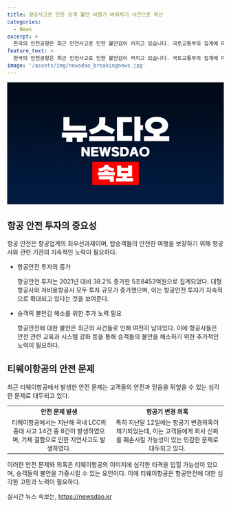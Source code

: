 ```yaml
---
title: 항공사고로 인한 승객 불안 비행기 바꿔치기 사건으로 확산
categories:
  - News
excerpt: >
  한국의 인천공항은 최근 안전사고로 인한 불안감이 커지고 있습니다. 국토교통부의 집계에 따르면 항공업계 안전 투자는 전년 대비 38.2% 증가하여 5조8453억원에 이르렀지만, 여전히 안전사고가 잇따르고 있습니다. 최근에는 대한항공 승무원의 가방에서 실탄이 발견되는 사건도 발생했습니다. 또한 티웨이항공은 지연과 안전 문제로 논란을 빚고 있으며, 승객들은 해당 항공사를 상대로 손해배상 청구 소송을 준비 중입니다. 이러한 상황에서 항공업체의 노력에도 불구하고 승객들의 불안은 여전히 남아있습니다. (단어 수: 123)
feature_text: >
  한국의 인천공항은 최근 안전사고로 인한 불안감이 커지고 있습니다. 국토교통부의 집계에 따르면 항공업계 안전 투자는 전년 대비 38.2% 증가하여 5조8453억원에 이르렀지만, 여전히 안전사고가 잇따르고 있습니다. 최근에는 대한항공 승무원의 가방에서 실탄이 발견되는 사건도 발생했습니다. 또한 티웨이항공은 지연과 안전 문제로 논란을 빚고 있으며, 승객들은 해당 항공사를 상대로 손해배상 청구 소송을 준비 중입니다. 이러한 상황에서 항공업체의 노력에도 불구하고 승객들의 불안은 여전히 남아있습니다. (단어 수: 123)
image: '/assets/img/newsdao_breakingnews.jpg'
---
```


<p><img src="/assets/img/newsdao_breakingnews.jpg" alt="flaretime 속보" /></p>

<h2 data-ke-size="size26">항공 안전 투자의 중요성</h2>

<p data-ke-size="size16">항공 안전은 항공업계의 최우선과제이며, 탑승객들의 안전한 여행을 보장하기 위해 항공사와 관련 기관의 지속적인 노력이 필요하다.</p>

<ul>
  <li>항공안전 투자의 증가</li>
  <p data-ke-size="size16">항공안전 투자는 2021년 대비 38.2% 증가한 5조8453억원으로 집계되었다. 대형항공사와 저비용항공사 모두 투자 규모가 증가했으며, 이는 항공안전 투자가 지속적으로 확대되고 있다는 것을 보여준다.</p>
  <li>승객의 불안감 해소를 위한 추가 노력 필요</li>
  <p data-ke-size="size16">항공안전에 대한 불안은 최근의 사건들로 인해 여전히 남아있다. 이에 항공사들은 안전 관련 교육과 시스템 강화 등을 통해 승객들의 불안을 해소하기 위한 추가적인 노력이 필요하다.</p>
</ul>

<h2 data-ke-size="size26">티웨이항공의 안전 문제</h2>

<p data-ke-size="size16">최근 티웨이항공에서 발생한 안전 문제는 고객들의 안전과 믿음을 뒤엎을 수 있는 심각한 문제로 대두되고 있다.</p>

<table>
  <tr>
    <td style="text-align: center; height: 17px;"><b>안전 문제 발생</b></td>
    <td style="text-align: center; height: 17px;"><b>항공기 변경 의혹</b></td>
  </tr>
  <tr>
    <td style="text-align: center; height: 17px;">티웨이항공에서는 지난해 국내 LCC의 중대 사고 14건 중 8건이 발생하였으며, 기체 결함으로 인한 지연사고도 발생하였다.</td>
    <td style="text-align: center; height: 17px;">특히 지난달 12일에는 항공기 변경의혹이 제기되었는데, 이는 고객들에게 회사 신뢰를 훼손시킬 가능성이 있는 민감한 문제로 대두되고 있다.</td>
  </tr>
</table>

<p data-ke-size="size16">이러한 안전 문제와 의혹은 티웨이항공의 이미지에 심각한 타격을 입힐 가능성이 있으며, 승객들의 불안을 가중시킬 수 있는 요인이다. 이에 티웨이항공은 항공안전에 대한 심각한 고민과 노력이 필요하다.</p>
실시간 뉴스 속보는, <a href="https://newsdao.kr" rel="dofollow">https://newsdao.kr</a>


